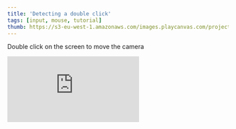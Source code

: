 ```yaml
---
title: 'Detecting a double click'
tags: [input, mouse, tutorial]
thumb: https://s3-eu-west-1.amazonaws.com/images.playcanvas.com/projects/12/436526/A98DD2-image-75.jpg
---
```


Double click on the screen to move the camera

<div className="iframe-container">
    <iframe loading="lazy" src="https://playcanv.as/p/BSSXwNAj/" title="Detecting a double click" webkitallowfullscreen="true" mozallowfullscreen="true" allow="autoplay" allowfullscreen="true" allowvr="" scrolling="no" frameborder="0" />
</div>
